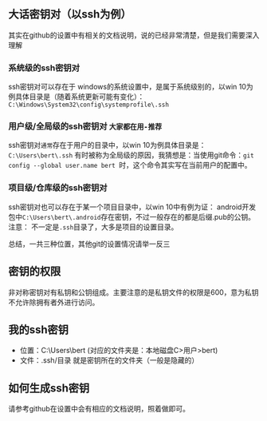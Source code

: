 ## 大话密钥对（以ssh为例）
其实在github的设置中有相关的文档说明，说的已经非常清楚，但是我们需要深入理解

### 系统级的ssh密钥对
ssh密钥对可以存在于 windows的系统设置中，是属于系统级别的，以win 10为例具体目录是（随着系统更新可能有变化）：
`C:\Windows\System32\config\systemprofile\.ssh`

### 用户级/全局级的ssh密钥对 `大家都在用-推荐`
ssh密钥对`通常`存在于用户的目录中，以win 10为例具体目录是：
`C:\Users\bert\.ssh`
有时被称为全局级的原因，我猜想是：当使用git命令：`git config --global user.name bert `时，这个命令其实写在当前用户的配置中。

### 项目级/仓库级的ssh密钥对
ssh密钥对也可以存在于某一个项目目录中，以win 10中有例为证：
android开发包中`C:\Users\bert\.android`存在密钥，不过一般存在的都是后缀.pub的公钥。
注意： 不一定是`.ssh`目录了，大多是项目的设置目录。


总结，一共三种位置，其他git的设置情况请举一反三



## 密钥的权限

非对称密钥对有私钥和公钥组成。主要注意的是私钥文件的权限是600，意为私钥不允许除拥有者外进行访问。

## 我的ssh密钥
- 位置：C:\Users\bert (对应的文件夹是：本地磁盘C>用户>bert)
- 文件：.ssh/目录 就是密钥所在的文件夹（一般是隐藏的）


## 如何生成ssh密钥
请参考github在设置中会有相应的文档说明，照着做即可。


